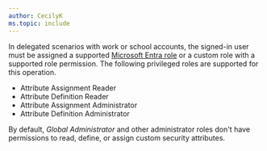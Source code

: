 ```yaml
---
author: CecilyK
ms.topic: include
---
```


In delegated scenarios with work or school accounts, the signed-in user must be assigned a supported [Microsoft Entra role](/entra/identity/role-based-access-control/permissions-reference?toc=%2Fgraph%2Ftoc.json) or a custom role with a supported role permission. The following privileged roles are supported for this operation.

+ Attribute Assignment Reader
+ Attribute Definition Reader
+ Attribute Assignment Administrator
+ Attribute Definition Administrator

By default, *Global Administrator* and other administrator roles don't have permissions to read, define, or assign custom security attributes.